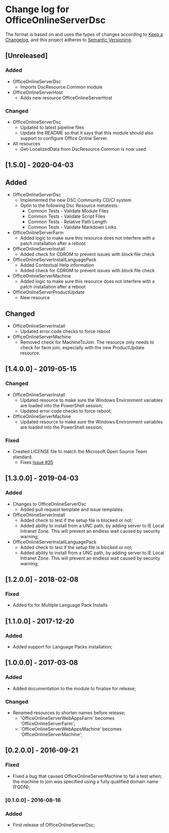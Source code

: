 # Change log for OfficeOnlineServerDsc

The format is based on and uses the types of changes according to [Keep a Changelog](https://keepachangelog.com/en/1.0.0/),
and this project adheres to [Semantic Versioning](https://semver.org/spec/v2.0.0.html).

## [Unreleased]

### Added

- OfficeOnlineServerDsc
  - Imports DscResource.Common module
- OfficeOnlineServerHost
  - Adds new resource OfficeOnlineServerHost

### Changed

- OfficeOnlineServerDsc
  - Updated to latest pipeline files
  - Update the README so that it says that this module should also support
    to configure Office Online Server.
- All resources
  - Get-LocalizedData from DscResource.Common is now used

## [1.5.0] - 2020-04-03

## Added

- OfficeOnlineServerDsc
  - Implemented the new DSC Community CD/CI system
  - Optin to the following Dsc Resource metatests:
    - Common Tests - Validate Module Files
    - Common Tests - Validate Script Files
    - Common Tests - Relative Path Length
    - Common Tests - Validate Markdown Links
- OfficeOnlineServerFarm
  - Added logic to make sure this resource does not interfere with
    a patch installation after a reboot
- OfficeOnlineServerInstall
  - Added check for CDROM to prevent issues with block file check
- OfficeOnlineServerInstallLanguagePack
  - Added Contextual Help information
  - Added check for CDROM to prevent issues with block file check
- OfficeOnlineServerMachine
  - Added logic to make sure this resource does not interfere with
    a patch installation after a reboot
- OfficeOnlineServerProductUpdate
  - New resource

## Changed

- OfficeOnlineServerInstall
  - Updated error code checks to force reboot
- OfficeOnlineServerMachine
  - Removed check for MachineToJoin. The resource only needs to check
    for farm join, especially with the new ProductUpdate resource.

## [1.4.0.0] - 2019-05-15

### Changed

- OfficeOnlineServerInstall
  - Updated resource to make sure the Windows Environment
    variables are loaded into the PowerShell session;
  - Updated error code checks to force reboot;
- OfficeOnlineServerMachine
  - Updated resource to make sure the Windows Environment
    variables are loaded into the PowerShell session;

### Fixed

- Created LICENSE file to match the Microsoft Open Source Team standard.
  - Fixes [Issue #35](https://github.com/PowerShell/OfficeOnlineServerDsc/issues/35)

## [1.3.0.0] - 2019-04-03

### Added

- Changes to OfficeOnlineServerDsc
  - Added pull request template and issue templates.
- OfficeOnlineServerInstall
  - Added check to test if the setup file is blocked or not;
  - Added ability to install from a UNC path, by adding server
    to IE Local Intranet Zone. This will prevent an endless wait
    caused by security warning;
- OfficeOnlineServerInstallLanguagePack
  - Added check to test if the setup file is blocked or not;
  - Added ability to install from a UNC path, by adding server
    to IE Local Intranet Zone. This will prevent an endless wait
    caused by security warning;

## [1.2.0.0] - 2018-02-08

### Fixed

- Added fix for Multiple Language Pack Installs

## [1.1.0.0] - 2017-12-20

### Added

- Added support for Language Packs installation;

## [1.0.0.0] - 2017-03-08

### Added

- Added documentation to the module to finalise for release;

### Changed

- Renamed resources to shorten names before release;
  - 'OfficeOnlineServerWebAppsFarm' becomes 'OfficeOnlineServerFarm';
  - 'OfficeOnlineServerWebAppsMachine' becomes 'OfficeOnlineServerMachine';

## [0.2.0.0] - 2016-09-21

### Fixed

- Fixed a bug that caused OfficeOnlineServerMachine to fail a test when;
  the machine to join was specified using a fully qualified domain name (FQDN);

### [0.1.0.0] - 2016-08-16

### Added

- First release of OfficeOnlineServerDsc;
